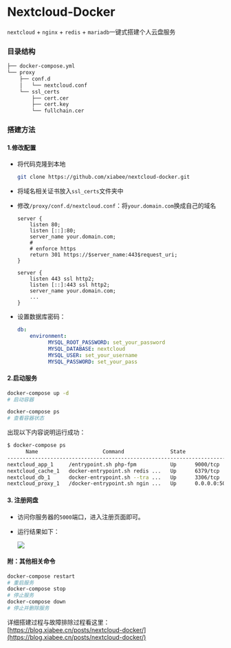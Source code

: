 # Nextcloud-Docker
`nextcloud` + `nginx` + `redis` + `mariadb`一键式搭建个人云盘服务

### 目录结构

```bash
├── docker-compose.yml
└── proxy
    ├── conf.d
    │   └── nextcloud.conf
    └── ssl_certs
        ├── cert.cer
        ├── cert.key
        └── fullchain.cer
```



### 搭建方法

#### 1.修改配置

* 将代码克隆到本地

  ```bash 
  git clone https://github.com/xiabee/nextcloud-docker.git
  ```

* 将域名相关证书放入`ssl_certs`文件夹中

* 修改`/proxy/conf.d/nextcloud.conf`：将`your.domain.com`换成自己的域名

  ```nginx
  server {
      listen 80;
      listen [::]:80;
      server_name your.domain.com;
      # 
      # enforce https
      return 301 https://$server_name:443$request_uri;
  }
  
  server {
      listen 443 ssl http2;
      listen [::]:443 ssl http2;
      server_name your.domain.com;
      ...
  }
  ```

* 设置数据库密码：

  ```yml
  db:
      environment:
            MYSQL_ROOT_PASSWORD: set_your_password
            MYSQL_DATABASE: nextcloud
            MYSQL_USER: set_your_username
            MYSQL_PASSWORD: set_your_pass
  ```

  

#### 2.启动服务

```bash
docker-compose up -d
# 启动容器

docker-compose ps
# 查看容器状态
```

出现以下内容说明运行成功：

```bash
$ docker-compose ps
      Name                     Command               State                       Ports                     
---------------------------------------------------------------------------
nextcloud_app_1     /entrypoint.sh php-fpm           Up      9000/tcp                                      
nextcloud_cache_1   docker-entrypoint.sh redis ...   Up      6379/tcp                                      
nextcloud_db_1      docker-entrypoint.sh --tra ...   Up      3306/tcp                                      
nextcloud_proxy_1   /docker-entrypoint.sh ngin ...   Up      0.0.0.0:5000->443/tcp,:::5000->443/tcp, 80/tcp

```



#### 3. 注册网盘

* 访问你服务器的`5000`端口，进入注册页面即可。

* 运行结果如下：

  ![](https://tva1.sinaimg.cn/large/0084b03xly1gw9u7dpc1qj31hc0smazp.jpg)



#### 附：其他相关命令

```bash
docker-compose restart
# 重启服务
docker-compose stop
# 停止服务
docker-compose down
# 停止并删除服务
```





详细搭建过程与故障排除过程看这里：[https://blog.xiabee.cn/posts/nextcloud-docker/](https://blog.xiabee.cn/posts/nextcloud-docker/)

